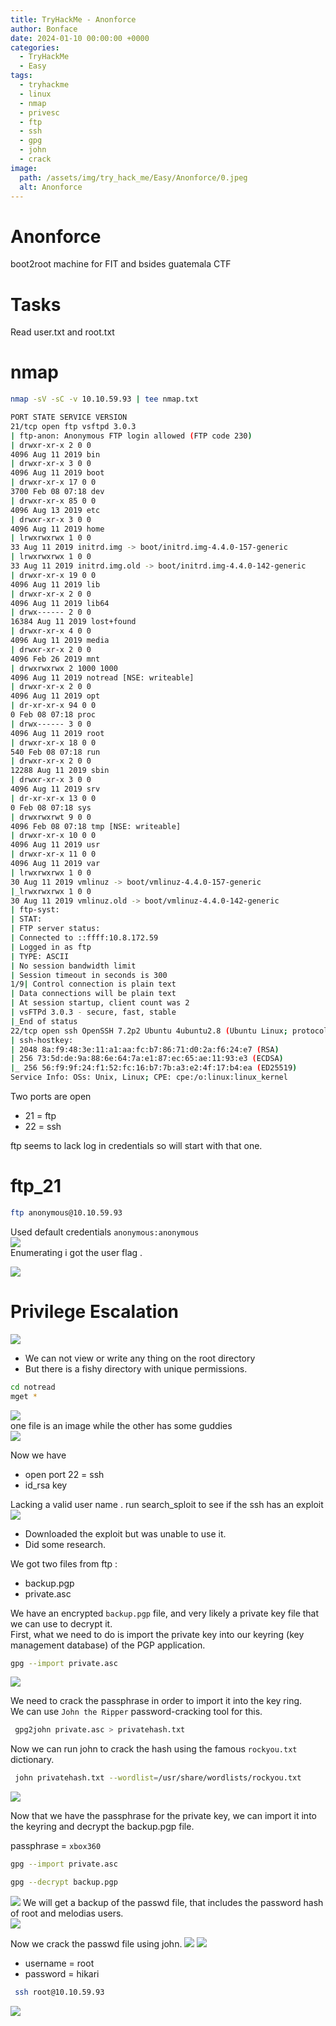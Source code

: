 ```yaml
---
title: TryHackMe - Anonforce
author: Bonface
date: 2024-01-10 00:00:00 +0000
categories:
  - TryHackMe
  - Easy
tags:
  - tryhackme
  - linux
  - nmap
  - privesc
  - ftp
  - ssh
  - gpg
  - john
  - crack
image:
  path: /assets/img/try_hack_me/Easy/Anonforce/0.jpeg
  alt: Anonforce
---
```


# Anonforce  

boot2root machine for FIT and bsides guatemala CTF  

# Tasks  
Read user.txt and root.txt  

# nmap

```sh
nmap -sV -sC -v 10.10.59.93 | tee nmap.txt
```

```sh
PORT STATE SERVICE VERSION
21/tcp open ftp vsftpd 3.0.3
| ftp-anon: Anonymous FTP login allowed (FTP code 230)
| drwxr-xr-x 2 0 0
4096 Aug 11 2019 bin
| drwxr-xr-x 3 0 0
4096 Aug 11 2019 boot
| drwxr-xr-x 17 0 0
3700 Feb 08 07:18 dev
| drwxr-xr-x 85 0 0
4096 Aug 13 2019 etc
| drwxr-xr-x 3 0 0
4096 Aug 11 2019 home
| lrwxrwxrwx 1 0 0
33 Aug 11 2019 initrd.img -> boot/initrd.img-4.4.0-157-generic
| lrwxrwxrwx 1 0 0
33 Aug 11 2019 initrd.img.old -> boot/initrd.img-4.4.0-142-generic
| drwxr-xr-x 19 0 0
4096 Aug 11 2019 lib
| drwxr-xr-x 2 0 0
4096 Aug 11 2019 lib64
| drwx------ 2 0 0
16384 Aug 11 2019 lost+found
| drwxr-xr-x 4 0 0
4096 Aug 11 2019 media
| drwxr-xr-x 2 0 0
4096 Feb 26 2019 mnt
| drwxrwxrwx 2 1000 1000
4096 Aug 11 2019 notread [NSE: writeable]
| drwxr-xr-x 2 0 0
4096 Aug 11 2019 opt
| dr-xr-xr-x 94 0 0
0 Feb 08 07:18 proc
| drwx------ 3 0 0
4096 Aug 11 2019 root
| drwxr-xr-x 18 0 0
540 Feb 08 07:18 run
| drwxr-xr-x 2 0 0
12288 Aug 11 2019 sbin
| drwxr-xr-x 3 0 0
4096 Aug 11 2019 srv
| dr-xr-xr-x 13 0 0
0 Feb 08 07:18 sys
| drwxrwxrwt 9 0 0
4096 Feb 08 07:18 tmp [NSE: writeable]
| drwxr-xr-x 10 0 0
4096 Aug 11 2019 usr
| drwxr-xr-x 11 0 0
4096 Aug 11 2019 var
| lrwxrwxrwx 1 0 0
30 Aug 11 2019 vmlinuz -> boot/vmlinuz-4.4.0-157-generic
|_lrwxrwxrwx 1 0 0
30 Aug 11 2019 vmlinuz.old -> boot/vmlinuz-4.4.0-142-generic
| ftp-syst:
| STAT:
| FTP server status:
| Connected to ::ffff:10.8.172.59
| Logged in as ftp
| TYPE: ASCII
| No session bandwidth limit
| Session timeout in seconds is 300
1/9| Control connection is plain text
| Data connections will be plain text
| At session startup, client count was 2
| vsFTPd 3.0.3 - secure, fast, stable
|_End of status
22/tcp open ssh OpenSSH 7.2p2 Ubuntu 4ubuntu2.8 (Ubuntu Linux; protocol 2.0)
| ssh-hostkey:
| 2048 8a:f9:48:3e:11:a1:aa:fc:b7:86:71:d0:2a:f6:24:e7 (RSA)
| 256 73:5d:de:9a:88:6e:64:7a:e1:87:ec:65:ae:11:93:e3 (ECDSA)
|_ 256 56:f9:9f:24:f1:52:fc:16:b7:7b:a3:e2:4f:17:b4:ea (ED25519)
Service Info: OSs: Unix, Linux; CPE: cpe:/o:linux:linux_kernel

```
Two ports are open  
- 21 = ftp  
- 22 = ssh  

ftp seems to lack log in credentials so will start with that one.  

# ftp_21
```sh
ftp anonymous@10.10.59.93
```

Used default credentials `anonymous:anonymous`  
![](../assets/img/try_hack_me/Easy/Anonforce/1.png)  
Enumerating i got the user flag .  

![](../assets/img/try_hack_me/Easy/Anonforce/2.png)

# Privilege Escalation

![](../assets/img/try_hack_me/Easy/Anonforce/2.png)

- We can not view or write any thing on the root directory
- But there is a fishy directory with unique permissions.

```sh
cd notread
mget *
```
![](../assets/img/try_hack_me/Easy/Anonforce/4.png)  
one file is an image while the other has some guddies  
![](../assets/img/try_hack_me/Easy/Anonforce/5.png)

Now we have 
- open port 22 = ssh
- id_rsa key

Lacking a valid user name .
run search_sploit to see if the ssh has an exploit
![](../assets/img/try_hack_me/Easy/Anonforce/6.png)

- Downloaded the exploit but was unable to use it.
- Did some research.

We got two files from ftp :
- backup.pgp  
- private.asc  

We have an encrypted `backup.pgp` file, and very likely a private key file that we can use to decrypt it.  
First, what we need to do is import the private key into our keyring (key management database) of the PGP application.  

```sh
gpg --import private.asc
```
![](../assets/img/try_hack_me/Easy/Anonforce/7.png)

We need to crack the passphrase in order to import it into the key ring.  
We can use `John the Ripper` password-cracking tool for this.  

```sh
 gpg2john private.asc > privatehash.txt
```

Now we can run john to crack the hash using the famous `rockyou.txt` dictionary.  

```sh
 john privatehash.txt --wordlist=/usr/share/wordlists/rockyou.txt
```
![](../assets/img/try_hack_me/Easy/Anonforce/8.png)

Now that we have the passphrase for the private key, we can import it into the keyring and decrypt the backup.pgp file.  

passphrase = `xbox360`

```sh
gpg --import private.asc

gpg --decrypt backup.pgp
```
![](../assets/img/try_hack_me/Easy/Anonforce/9.png)
We will get a backup of the passwd file, that includes the password hash of root and melodias users.  
![](../assets/img/try_hack_me/Easy/Anonforce/10.png)

Now we crack the passwd file using john.
![](../assets/img/try_hack_me/Easy/Anonforce/11.png)
![](../assets/img/try_hack_me/Easy/Anonforce/12.png)

  
- username = root  
- password = hikari  

```sh
 ssh root@10.10.59.93
 ```  
![](../assets/img/try_hack_me/Easy/Anonforce/13.png)
